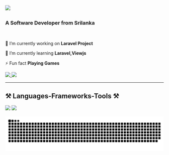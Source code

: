<h1 align="left">
    <img src="https://readme-typing-svg.herokuapp.com/?font=Righteous&size=35&center=false&vCenter=true&width=500&height=70&duration=4000&lines=Hi+There!+👋;+I'm+Oshada+Viduranga;" />
</h1>



<h3 align="left">A Software Developer from Srilanka</h3>

<br/>

<div align="left">
 
 🔭 I’m currently working on **Laravel Project**
 
 🌱 I’m currently learning **Laravel,Viewjs**

 ⚡ Fun fact **Playing Games**
 
 </div>
 
<div align="left"> 
  <a href="oshadaviduranga5@gmail.com">
    <img src="https://img.shields.io/badge/Gmail-333333?style=for-the-badge&logo=gmail&logoColor=red" />
  </a>
  <a href="" target="_blank">
    <img src="https://img.shields.io/badge/LinkedIn-0077B5?style=for-the-badge&logo=linkedin&logoColor=white" target="_blank" />
  </a>
</div>

 <hr/>


<h2 align="left">⚒️ Languages-Frameworks-Tools ⚒️</h2>

<div align="left">
    <img src="https://skillicons.dev/icons?i=html,css,vscode,github,figma,flutter,php,html,css,laravel,vuejs" />
    <img src="https://skillicons.dev/icons?i=nodejs,javascript,firebase,mongodb,c,java,mysql,photoshop" /><br>
</div>



<div align="left">

  <br>
  <img alt="snake eating my contributions" src="https://raw.githubusercontent.com/salesp07/salesp07/output/github-contribution-grid-snake.svg" />
  
  <br/><br/><br/>
</div>



